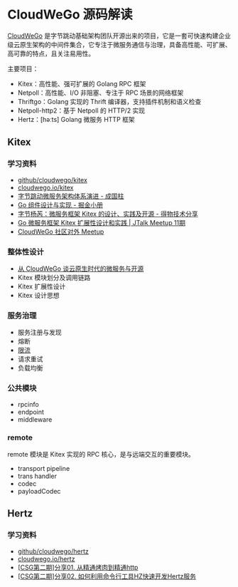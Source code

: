 # CloudWeGo 源码解读

[CloudWeGo](https://github.com/cloudwego) 是字节跳动基础架构团队开源出来的项目，它是一套可快速构建企业级云原生架构的中间件集合，它专注于微服务通信与治理，具备高性能、可扩展、高可靠的特点，且关注易用性。

主要项目：
- Kitex：高性能、强可扩展的 Golang RPC 框架
- Netpoll：高性能、I/O 非阻塞、专注于 RPC 场景的网络框架
- Thriftgo：Golang 实现的 Thrift 编译器，支持插件机制和语义检查
- Netpoll-http2：基于 Netpoll 的 HTTP/2 实现
- Hertz：[həːts] Golang 微服务 HTTP 框架

## Kitex

### 学习资料
- [github/cloudwego/kitex](https://github.com/cloudwego/kitex)
- [cloudwego.io/kitex](https://www.cloudwego.io/zh/docs/kitex/)
- [字节跳动微服务架构体系演进 - 成国柱](https://cloudwego.feishu.cn/docs/doccnyu0JEq4DiKwuKATn3MxIOf)
- [Go 组件设计与实现 - 掘金小册](https://juejin.cn/video/7046282096435789835)
- [字节杨芮：微服务框架 Kitex 的设计、实践及开源 - 得物技术分享](./files/微服务框架Kitex的设计实践及开源-杨芮.pdf)
- [Go 微服务框架 Kitex 扩展性设计和实践 | JTalk Meetup 11期](https://www.bilibili.com/video/BV1qa4y1H7i2)
- [CloudWeGo 社区对外 Meetup](https://github.com/cloudwego/community/tree/main/meetup)

### 整体性设计
- [从 CloudWeGo 谈云原生时代的微服务与开源](https://mp.weixin.qq.com/s/xWxb84WkYtWTBoVV3mzs6g)
- Kitex 模块划分及调用链路
- Kitex 扩展性设计
- Kitex 设计思想

### 服务治理
- 服务注册与发现
- 熔断
- [限流](https://xie.infoq.cn/article/408cd95d469ee2cdc72c1cd10)
- 请求重试
- 负载均衡


### 公共模块
- rpcinfo
- endpoint
- middleware

### remote

remote 模块是 Kitex 实现的 RPC 核心，是与远端交互的重要模块。

- transport pipeline
- trans handler
- codec
- payloadCodec


## Hertz

### 学习资料
- [github/cloudwego/hertz](https://github.com/cloudwego/hertz)
- [cloudwego.io/hertz](https://www.cloudwego.io/zh/docs/hertz/)
- [[CSG第二期]分享01. 从精通烤肉到精通http](https://meetings.feishu.cn/s/1i38ftnck0f18?src_type=3)
- [[CSG第二期]分享02. 如何利用命令行工具HZ快速开发Hertz服务](https://meetings.feishu.cn/s/1i3fsqit6jchu?src_type=3)
